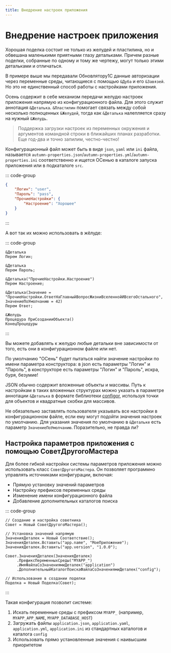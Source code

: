 ```yaml
---
title: Внедрение настроек приложения
---
```


# Внедрение настроек приложения

Хорошая поделка состоит не только из желудей и пластилина, но и обвешана маленькими приятными глазу детальками. Причем разные поделки, собранные по одному и тому же чертежу, могут только этими детальками и отличаться.

В примере выше мы передавали Обновлятору1С данные авторизации через переменные среды, читающиеся с помощью `&Дуба` и его `&Завязей`. Но это не единственный способ работы с настройками приложения.

Осень содержит в себе механизм передачи желудю настроек приложения напрямую из конфигурационного файла. Для этого служит аннотация `&Деталька`. `&Пластилин` помогает связать между собой несколько полноценных `&Желудей`, тогда как `&Деталька` налепляется сразу на нужный `&Желудь`.

> Поддержка загрузки настроек из переменных окружения и аргументов командной строки в ближайших планах разработки. Еще год-два и точно запилим, честно-честно!

Конфигурационный файл может быть в виде `json`, `yaml` или `ini` файла, называется `autumn-properties.json`/`autumn-properties.yml`/`autumn-properties.ini` соответственно и ищется ОСенью в каталоге запуска приложения или в подкаталоге `src`.

::: code-group

```json [autumn-properties.json]
{
    "Логин": "user",
    "Пароль": "pass",
    "ПрочиеНастройки": {
        "Настроение": "Хорошее"
    }
}
```

:::


А вот так их можно использовать в жёлуде:

::: code-group

```bsl [Классы/Обновлятор1С.os]
&Деталька
Перем Логин;

&Деталька
Перем Пароль;

&Деталька("ПрочиеНастройки.Настроение")
Перем Настроение;

&Деталька(Значение = "ПрочиеНастройки.ОтветНаГлавныйВопросЖизниВселеннойИВсегоОстального", ЗначениеПоУмолчанию = 42)
Перем Ответ;

&Желудь
Процедура ПриСозданииОбъекта()
КонецПроцедуры
```

:::

Вы можете добавлять к желудю любые детальки вне зависимости от того, есть они в конфигурационном файле или нет.

По умолчанию "ОСень" будет пытаться найти значение настройки по имени параметра конструктора: в json есть параметры "Логин" и "Пароль", в конструкторе есть параметры "Логин" и "Пароль", искра, буря, безумие!

JSON обычно содержит вложенные объекты и массивы. Путь к настройкам в таких вложенных структурах можно указать в параметре аннотации `&Деталька` в формате библиотеки [configor](https://github.com/khorevaa/configor), используя точки для объектов и квадратные скобки для массивов.

Не обязательно заставлять пользователя указывать все настройки в конфигурационном файле, если ему могут подойти значения настроек по умолчанию. Для указания значения по умолчанию в `&Детальке` есть параметр `ЗначениеПоУмолчанию`. Поразительно, не правда ли?

## Настройка параметров приложения с помощью СоветДругогоМастера

Для более гибкой настройки системы параметров приложения можно использовать класс `СоветДругогоМастера`. Он позволяет программно управлять источниками конфигурации, включая:

- Прямую установку значений параметров
- Настройку префиксов переменных среды
- Изменение имени конфигурационного файла
- Добавление дополнительных каталогов поиска

::: code-group

```bsl [Настройка конфигурации]
// Создание и настройка советника
Совет = Новый СоветДругогоМастера();

// Установка значений напрямую
ЗначенияДеталек = Новый Соответствие();
ЗначенияДеталек.Вставить("app.name", "МоеПриложение");
ЗначенияДеталек.Вставить("app.version", "1.0.0");

Совет.ЗначенияДеталек(ЗначенияДеталек)
     .ПрефиксПеременныхСреды("MYAPP_")
     .ИмяФайлаСоЗначениямиДеталек("application")
     .ДополнительныйКаталогПоискаФайлаСоЗначениямиДеталек("config");

// Использование в создании поделки
Поделка = Новый Поделка(Совет);
```

:::

Такая конфигурация позволит системе:
1. Искать переменные среды с префиксом `MYAPP_` (например, `MYAPP_APP_NAME`, `MYAPP_DATABASE_HOST`)
2. Загружать файлы `application.json`, `application.yaml`, `application.yml`, `application.ini` из стандартных каталогов и каталога `config`
3. Использовать прямо установленные значения с наивысшим приоритетом
